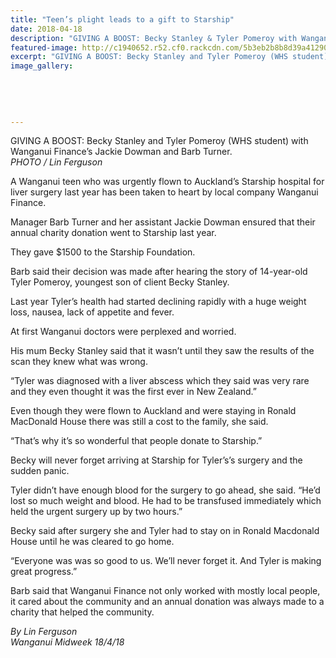 ```yaml
---
title: "Teen’s plight leads to a gift to Starship"
date: 2018-04-18
description: "GIVING A BOOST: Becky Stanley & Tyler Pomeroy with Wanganui Finance’s Jackie Dowman & Barb Turner..."
featured-image: http://c1940652.r52.cf0.rackcdn.com/5b3eb2b8b8d39a4129000207/Tyler-pomeroy240-midweek-18-april.gif
excerpt: "GIVING A BOOST: Becky Stanley and Tyler Pomeroy (WHS student) with Wanganui Finance’s Jackie Dowman and Barb Turner."
image_gallery:
    
    
    
    
    
---
```


<p><span>GIVING A BOOST: Becky Stanley and Tyler Pomeroy (WHS student) with Wanganui Finance&rsquo;s Jackie Dowman and Barb Turner.</span><br /><em>PHOTO / Lin Ferguson</em></p>
<p data-bind="text: $data">A Wanganui teen who was urgently flown to Auckland&rsquo;s Starship hospital for liver surgery last year has been taken to heart by local company Wanganui Finance.</p>
<p data-bind="text: $data">Manager Barb Turner and her assistant Jackie Dowman ensured that their annual charity donation went to Starship last year.</p>
<p data-bind="text: $data">They gave $1500 to the Starship Foundation.</p>
<p data-bind="text: $data">Barb said their decision was made after hearing the story of 14-year-old Tyler Pomeroy, youngest son of client Becky Stanley.</p>
<p data-bind="text: $data">Last year Tyler&rsquo;s health had started declining rapidly with a huge weight loss, nausea, lack of appetite and fever.</p>
<p data-bind="text: $data">At first Wanganui doctors were perplexed and worried.</p>
<p data-bind="text: $data">His mum Becky Stanley said that it wasn&rsquo;t until they saw the results of the scan they knew what was wrong.</p>
<p data-bind="text: $data">&ldquo;Tyler was diagnosed with a liver abscess which they said was very rare and they even thought it was the first ever in New Zealand.&rdquo;</p>
<p data-bind="text: $data">Even though they were flown to Auckland and were staying in Ronald MacDonald House there was still a cost to the family, she said.</p>
<p data-bind="text: $data">&ldquo;That&rsquo;s why it&rsquo;s so wonderful that people donate to Starship.&rdquo;</p>
<p data-bind="text: $data">Becky will never forget arriving at Starship for Tyler&rsquo;s&rsquo;s surgery and the sudden panic.</p>
<p data-bind="text: $data">Tyler didn&rsquo;t have enough blood for the surgery to go ahead, she said. &ldquo;He&rsquo;d lost so much weight and blood. He had to be transfused immediately which held the urgent surgery up by two hours.&rdquo;</p>
<p data-bind="text: $data">Becky said after surgery she and Tyler had to stay on in Ronald Macdonald House until he was cleared to go home.</p>
<p data-bind="text: $data">&ldquo;Everyone was was so good to us. We&rsquo;ll never forget it. And Tyler is making great progress.&rdquo;</p>
<p data-bind="text: $data">Barb said that Wanganui Finance not only worked with mostly local people, it cared about the community and an annual donation was always made to a charity that helped the community.</p>
<p data-bind="text: $data"><em>By Lin Ferguson</em><br /><em>Wanganui Midweek 18/4/18</em></p>

